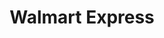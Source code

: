 ---
title: "Walmart Express"
url: /bosque-de-las-fuentes-residencial/walmart-express/
shop: supermercado
---